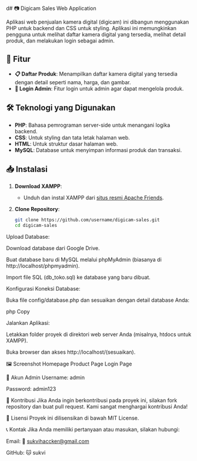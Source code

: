 d# 📷 Digicam Sales Web Application

Aplikasi web penjualan kamera digital (digicam) ini dibangun menggunakan PHP untuk backend dan CSS untuk styling. Aplikasi ini memungkinkan pengguna untuk melihat daftar kamera digital yang tersedia, melihat detail produk, dan melakukan login sebagai admin.

## 🚀 Fitur

- **📋 Daftar Produk**: Menampilkan daftar kamera digital yang tersedia dengan detail seperti nama, harga, dan gambar.
- **🔐 Login Admin**: Fitur login untuk admin agar dapat mengelola produk.

## 🛠️ Teknologi yang Digunakan

- **PHP**: Bahasa pemrograman server-side untuk menangani logika backend.
- **CSS**: Untuk styling dan tata letak halaman web.
- **HTML**: Untuk struktur dasar halaman web.
- **MySQL**: Database untuk menyimpan informasi produk dan transaksi.

## 📥 Instalasi

1. **Download XAMPP**:
   - Unduh dan instal XAMPP dari [situs resmi Apache Friends](https://www.apachefriends.org/index.html).

2. **Clone Repository**:
   ```bash
   git clone https://github.com/username/digicam-sales.git
   cd digicam-sales
Upload Database:

Download database dari Google Drive.

Buat database baru di MySQL melalui phpMyAdmin (biasanya di http://localhost/phpmyadmin).

Import file SQL (db_toko.sql) ke database yang baru dibuat.

Konfigurasi Koneksi Database:

Buka file config/database.php dan sesuaikan dengan detail database Anda:

php
Copy
<?php
$hostname = 'localhost';
$username = 'root';
$password = '';
$dbname = 'digicam';

$conn = mysqli_connect($hostname, $username, $password, $dbname) or die ('Gagal Masuk');
?>
Jalankan Aplikasi:

Letakkan folder proyek di direktori web server Anda (misalnya, htdocs untuk XAMPP).

Buka browser dan akses http://localhost/(sesuaikan).

🖼️ Screenshot
Homepage
Product Page
Login Page

🔑 Akun Admin
Username: admin

Password: admin123

🤝 Kontribusi
Jika Anda ingin berkontribusi pada proyek ini, silakan fork repository dan buat pull request. Kami sangat menghargai kontribusi Anda!

📜 Lisensi
Proyek ini dilisensikan di bawah MIT License.

📞 Kontak
Jika Anda memiliki pertanyaan atau masukan, silakan hubungi:

Email: 📧 sukvihaccker@gmail.com

GitHub: 🐱 sukvi
